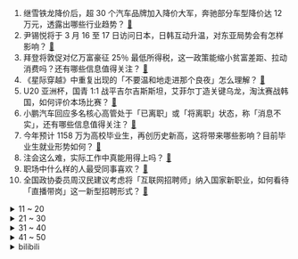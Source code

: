 1. 继雪铁龙降价后，超 30 个汽车品牌加入降价大军，奔驰部分车型降价达 12 万元，透露出哪些行业趋势？ [:link:](https://www.zhihu.com/question/588514362)
2. 尹锡悦将于 3 月 16 至 17 日访问日本，日韩互动升温，对东亚局势会有怎样影响？ [:link:](https://www.zhihu.com/question/588505752)
3. 拜登将敦促对亿万富豪征 25％ 最低所得税，这一政策能缩小贫富差距、拉动消费吗？还有哪些信息值得关注？ [:link:](https://www.zhihu.com/question/588457114)
4. 《星际穿越》中重复出现的「不要温和地走进那个良夜」怎么理解？ [:link:](https://www.zhihu.com/question/26770890)
5. U20 亚洲杯，国青 1:1 战平吉尔吉斯斯坦，艾菲尔丁造关键乌龙，淘汰赛战韩国，如何评价本场比赛？ [:link:](https://www.zhihu.com/question/588593191)
6. 小鹏汽车回应多名核心高管处于「已离职」或「将离职」状态，称「消息不实」，还有哪些信息值得关注？ [:link:](https://www.zhihu.com/question/588509644)
7. 今年预计 1158 万为高校毕业生，再创历史新高，这将带来哪些影响？目前毕业生就业形势如何？ [:link:](https://www.zhihu.com/question/588310588)
8. 注会这么难，实际工作中真能用得上吗？ [:link:](https://www.zhihu.com/question/550814424)
9. 职场中什么样的人最受同事喜欢？ [:link:](https://www.zhihu.com/question/398584370)
10. 全国政协委员周汉民建议考虑将「互联网招聘师」纳入国家新职业，如何看待「直播带岗」这一新型招聘形式？ [:link:](https://www.zhihu.com/question/588090751)
<details>
<summary>11 ~ 20</summary>

11. 2022 年医疗保障事业发展统计快报显示，全年医保基金支付核酸检测费用 43 亿，哪些信息值得关注? [:link:](https://www.zhihu.com/question/588548942)
12. 如何看待全国政协委员建议「在农村淘汰老头乐、加大新能源车下乡政策力度」？新能源车下乡存在哪些难点？ [:link:](https://www.zhihu.com/question/588497085)
13. 台军「金门防务指挥部门」二胆岛一士兵失踪，原因可能是什么？ [:link:](https://www.zhihu.com/question/588528502)
14. 长期吃麦当劳肯德基的人后来都怎么样了？ [:link:](https://www.zhihu.com/question/318612351)
15. TVB 淘宝首播带货 2350 万，吸引超 485 万人观看，如何看待「港剧式直播」 掀起购物新热潮？ [:link:](https://www.zhihu.com/question/588464428)
16. 《DOTA2》46 位选手遭禁赛，其中包含 Knight 全队及 Ehome 选手，对此你有什么想说？ [:link:](https://www.zhihu.com/question/588512808)
17. 中方将捐 20 万欧元支持相关机构保障乌克兰核设施安全，外交部称「我们这么说，也会这么做」，如何解读？ [:link:](https://www.zhihu.com/question/588363518)
18. 梅西连续 3 季欧冠 16 郎，连遭惨案 8 年 0 冠，如何评价他在欧冠的表现？ [:link:](https://www.zhihu.com/question/588447633)
19. 石家庄轨道交通回应火腿肠能「换」地铁票「已持续两年」，如何看待此事？还有哪些便民利民的政策？ [:link:](https://www.zhihu.com/question/588026793)
20. 「95后」出国学习养老护理，回国后感叹从业者多为五、六十岁叔叔阿姨，养老行业如何吸引更多年轻人？ [:link:](https://www.zhihu.com/question/586907270)
</details>
<details>
<summary>21 ~ 30</summary>

21. 如何评价电视剧《狂飙》中的唐小龙？ [:link:](https://www.zhihu.com/question/583041369)
22. 发现「室温超导」新材料的美物理学家回应称已多次实验，有信心过审，应用到现实还需几年，哪些信息值得关注？ [:link:](https://www.zhihu.com/question/588445365)
23. Uzi 建议 LPL 举办超级周，休赛日邀请退役选手打比赛，如何评价该想法？ [:link:](https://www.zhihu.com/question/587841780)
24. 谷歌发布全球最大视觉语言模型 PaLM-E，5620 亿参数，几乎拥有所有语言能力，哪些信息值得关注？ [:link:](https://www.zhihu.com/question/588441399)
25. 文具包装成盲盒售价翻六倍，孩子反复购买因「不想被孤立」，如何看待此事？盲盒营销对未成年人有哪些影响？ [:link:](https://www.zhihu.com/question/588027527)
26. 2023 LPL 春季赛 UP 0:2 不敌 WE，如何评价这场比赛？ [:link:](https://www.zhihu.com/question/588317402)
27. 除了电影院，还有什么有意思的约会地点？ [:link:](https://www.zhihu.com/question/581984238)
28. 20 多个国家级气象站破高温纪录，多地或迎来 30℃ 春天，鄱阳湖水位继续走低，今夏会比去年还要热吗？ [:link:](https://www.zhihu.com/question/588441423)
29. 高端电影机为什么不用“自动对焦”？ [:link:](https://www.zhihu.com/question/587453511)
30. 有哪些旅行地堪称「秘境」？ [:link:](https://www.zhihu.com/question/586924583)
</details>
<details>
<summary>31 ~ 40</summary>

31. 到底什么才是功能性食品？为什么现在越来越多的品牌开始发展功能性食品？ [:link:](https://www.zhihu.com/question/585692147)
32. 中国人想进麻省理工学院有多难？ [:link:](https://www.zhihu.com/question/284014214)
33. 乌媒报道称乌克兰全境拉响防空警报，基辅等多地传出爆炸声，多地能源基础设施遭远程打击，哪些信息值得关注？ [:link:](https://www.zhihu.com/question/588477404)
34. 如果有一种味道可以代表春天，你会选择哪款香水？ [:link:](https://www.zhihu.com/question/584367632)
35. 西安人吃泡馍的时候会掰馍，那掰馍的好处是什么？ [:link:](https://www.zhihu.com/question/451721434)
36. 40 岁男性能从头开始练出健硕的肌肉吗？ [:link:](https://www.zhihu.com/question/586204303)
37. 如何看待媒体爆料华为 P60 已开始量产，经销商已经开始订货？ [:link:](https://www.zhihu.com/question/588441960)
38. 室温超导新研究 3 月 8 日 Nature 发表，团队此前曾被撤稿，此次论文中有哪些信息值得关注? [:link:](https://www.zhihu.com/question/588296280)
39. 为什么很多游戏都把虚空设置为反派？ [:link:](https://www.zhihu.com/question/588241281)
40. 《甄嬛传》中皇后憎恨华妃，那她为什么一直不对华妃下狠手？ [:link:](https://www.zhihu.com/question/586432238)
</details>
<details>
<summary>41 ~ 50</summary>

41. 保送研究生和考上研究生，谁的实力更强？ [:link:](https://www.zhihu.com/question/587775122)
42. 为什么现实里买相机的人很多但是一般看不到？ [:link:](https://www.zhihu.com/question/588292285)
43. 报告称近两成职场女性日均陪伴家人不足 1 小时，近五成日均工作时长超过 10 小时，如何看待这种情况？ [:link:](https://www.zhihu.com/question/588262676)
44. 机械表和石英表的区别是什么？新手怎样挑选适合上班戴的机械表？ [:link:](https://www.zhihu.com/question/584826456)
45. 2023 年，时尚圈有哪些流行趋势和流行元素？ [:link:](https://www.zhihu.com/question/543829350)
46. 哪里的动物园，让你觉得「比预想的好很多，值得一去」？ [:link:](https://www.zhihu.com/question/586963746)
47. 褪黑素为什么能起到助眠的作用，到底是什么成分影响的？ [:link:](https://www.zhihu.com/question/585692360)
48. 程序员会在重要的日子穿格子衫吗？怎么穿可以打破大众对于程序员和格子衫间的刻板印象？ [:link:](https://www.zhihu.com/question/587879157)
49. 一般空调一小时几度电？ [:link:](https://www.zhihu.com/question/327314092)
50. 名记表示莫兰特可能禁赛 50 场，他的缺席对球队有何影响？ [:link:](https://www.zhihu.com/question/588238367)
</details><details>
<summary>bilibili</summary>

1. 【前方高能】这应该是全网最长的一把刀了吧 [:link:](//www.bilibili.com/video/BV1HM4y1k7c2)
2. 《原神》剧情PV-「魔女的茶会」 [:link:](//www.bilibili.com/video/BV1z84y1P7FY)
3. 你好，气味相投的朋友！ [:link:](//www.bilibili.com/video/BV1U84y1K7t9)
4. 非   宏   勿   扰：灯王诞生 [:link:](//www.bilibili.com/video/BV1Rs4y1L7qt)
5. 【老番茄x翠花】我们毕业了！ [:link:](//www.bilibili.com/video/BV1484y1P7Nx)
6. 请joejoe吃我独步天下的秘制蒜蓉海鲜大咖，他却在偷吃蒜蓉酱 [:link:](//www.bilibili.com/video/BV1TX4y1Q7oL)
7. 主公，万不可废长立幼啊！ [:link:](//www.bilibili.com/video/BV1RY4y1C7Xu)
8. 泰国沙雕广告：朋友非要贷款劝不住怎么办？把这个视频发给他！！！ [:link:](//www.bilibili.com/video/BV1aM4y1d7M1)
9. 当我第十次尝试rap...但是鸡蛋鸭蛋 [:link:](//www.bilibili.com/video/BV1b24y1b7sS)
10. 【LinkinPark】林肯公园正式入驻B站！ [:link:](//www.bilibili.com/video/BV1yX4y1U7G7)
<details>
<summary>11 ~ 20</summary>

11. 我不允许有人还没看过今年东京女孩的走秀！ [:link:](//www.bilibili.com/video/BV1T24y1G7NT)
12. 老板半夜拉全公司上山团建 我人麻了 [:link:](//www.bilibili.com/video/BV14Y41167HE)
13. 这才是我想要的浏览器！纯干货，建议收藏！！！ [:link:](//www.bilibili.com/video/BV1Es4y157mF)
14. 我花了150天时间创作《火影忍者》预告片--04 [:link:](//www.bilibili.com/video/BV1tj411u7RX)
15. 女皇：男友性无能？下一个更好！《叶卡捷琳娜》S2P2 [:link:](//www.bilibili.com/video/BV1CY41167bq)
16. 大学生宿舍灯光秀～要被帅晕啦！！！ [:link:](//www.bilibili.com/video/BV1iX4y1D7dW)
17. 慢羊羊和喜羊羊来B站啦！童年DNA又双叒叕动啦！【高全胜&祖晴】 [:link:](//www.bilibili.com/video/BV1x84y1P7PU)
18. 艳压张国荣的影帝，用半生打磨了一个角色，但却很少有人知道他 [:link:](//www.bilibili.com/video/BV1tM4y1k7ZH)
19. 麻辣烫为什么总是感觉吃起来少？行业潜规则让我们少吃了多少食材，称之前一定要擦亮你的双眼啊… [:link:](//www.bilibili.com/video/BV1yY4y1y76a)
20. |谨此视频献给全天下妇女| [:link:](//www.bilibili.com/video/BV1c54y1g7X7)
</details>
<details>
<summary>21 ~ 30</summary>

21. 假如四大名著买了合订本是一种什么体验 [:link:](//www.bilibili.com/video/BV1xM41147XB)
22. 细思极恐！成年后，才意识到小时候看了这么多毒广告！ [:link:](//www.bilibili.com/video/BV1P24y1g7jF)
23. 生活没有意义也充满意义 [:link:](//www.bilibili.com/video/BV17M41147eG)
24. 在生命最后24小时，你最不想做什么 [:link:](//www.bilibili.com/video/BV1MY4y1y7UB)
25. 逐渐变成家长信任的样子【00后老师流水账】 [:link:](//www.bilibili.com/video/BV17Y41167nF)
26. 复盘我的30岁，28岁失业婚姻危机，曾经觉得自己很失败 [:link:](//www.bilibili.com/video/BV1Gx4y1T7mf)
27. 好牛的双重生剧本！就算要忍受百年孤寂，就算结局早已注定，她依然愿意一次又一次地舍生冒险，踏上拯救朋友之路 [:link:](//www.bilibili.com/video/BV1Px4y1T73Q)
28. 打了四年游戏的fw和他的三位大爹 [:link:](//www.bilibili.com/video/BV1XM4y1k75h)
29. 1级硬刚诺手？1条命打2条命！上单折磨王！ [:link:](//www.bilibili.com/video/BV1ok4y187y7)
30. 当一个喷子走进健身房 [:link:](//www.bilibili.com/video/BV1nM4y1k7xV)
</details>
<details>
<summary>31 ~ 40</summary>

31. 卧槽！有被她们的声音燃到 [:link:](//www.bilibili.com/video/BV1yx4y1T7F3)
32. 因为太想翻身被上万人骂，这个上热搜的高三女生，暴露出穷苦学生之痛！【洞察社会系列88】 [:link:](//www.bilibili.com/video/BV1GM4y1C7XJ)
33. 这才是顶级庇护所 [:link:](//www.bilibili.com/video/BV1p84y1P7MZ)
34. 她被羞辱、殴打、烫伤，赌上一生将施暴者拖入地狱｜一口气看完《黑暗荣耀》第一季 [:link:](//www.bilibili.com/video/BV1b84y1P7Rr)
35. 《 这 学... 不 上 也 罢！！！》 [:link:](//www.bilibili.com/video/BV1s84y1P7qz)
36. 假如有一瓶永远也喝不完的可乐，你会怎么做？ [:link:](//www.bilibili.com/video/BV1t54y1g7vp)
37. 未被删减的《加勒比海盗》结局有多绝望？奇幻神作《加勒比海盗4不老泉》深度解说！ [:link:](//www.bilibili.com/video/BV1E24y1b7ZM)
38. Belly Dancer  || oc手书 [:link:](//www.bilibili.com/video/BV18L41117JC)
39. 带女老板看帅哥，帅哥竟然不是我【还愿挑战ep19-普通食堂】 [:link:](//www.bilibili.com/video/BV1T54y1g7iK)
40. 【上青杰哥】难怪最近臭小子们叫我测试冻鱼，原来威力这么巨大 [:link:](//www.bilibili.com/video/BV1R24y137zU)
</details>
<details>
<summary>41 ~ 50</summary>

41. 《如何用百乐入狱》 [:link:](//www.bilibili.com/video/BV1aT411Y7Vp)
42. 【CSGO】2022年度职业 选手 最佳 操作 集锦/时刻 [:link:](//www.bilibili.com/video/BV1BY41167oA)
43. “这社死来的太突然了❷❽” [:link:](//www.bilibili.com/video/BV1FM4y1C7jN)
44. 【假面骑士Geats吐槽】大逃杀？糖豆人！ [:link:](//www.bilibili.com/video/BV118411c7qc)
45. 芬兰家人新疆服饰出场震惊四座！被拉条子香到抱盆喝汤！连干三碗手抓饭撑晕在现场！为了烤羊肉串疯狂抢起来！ [:link:](//www.bilibili.com/video/BV1aD4y1M756)
46. 末日食人族分食艾莉？精讲《最后生还者》第8集（含剧集评价，彩蛋分享）【墨菲】 [:link:](//www.bilibili.com/video/BV17T411a7ar)
47. 有些礼物不是拿来送人的，是拿来气人的吧！！ [:link:](//www.bilibili.com/video/BV1fs4y1L7XQ)
48. 新能源车灭绝计划！史上首个双车夹击有多可怕？ [:link:](//www.bilibili.com/video/BV1pM411s7E6)
49. B站最全！30个家庭哑铃增肌动作教学（含计划安排）【卓叔】 [:link:](//www.bilibili.com/video/BV1FY4y1y7Vh)
50. 让 我 康 康 ！ [:link:](//www.bilibili.com/video/BV1VT411e7BP)
</details>
<details>
<summary>51 ~ 60</summary>

51. 是什么能让阿姐在炒饭时如此自信？ [:link:](//www.bilibili.com/video/BV15v4y187s6)
52. 一口气看个爽.穿越后以为靠抄袭歌曲走向人生巅峰，谁知!! [:link:](//www.bilibili.com/video/BV1dg4y1E76A)
53. 蒋胜男 ：捍卫八小时工作制，拒绝无谓加班内卷 [:link:](//www.bilibili.com/video/BV1eY4y1C7ZA)
54. （这也能解说？！）史上最燃弹珠大赛【全新赛季】热血揭幕！ [:link:](//www.bilibili.com/video/BV1og4y1t7LL)
55. 当你被无罪释放 你看向唯一怀疑你的警察说： [:link:](//www.bilibili.com/video/BV1sM4y1d7tV)
56. 准备冬衣！大回暖开始离谱逼近2013年，大寒潮准备出手新疆已暴雪 [:link:](//www.bilibili.com/video/BV1W54y1M7nr)
57. 30岁前就被裁员的我，后悔20岁时没看透这4件事！ [:link:](//www.bilibili.com/video/BV1L24y1b7SX)
58. 脑子好疼。。 [:link:](//www.bilibili.com/video/BV1sL41117Vn)
59. 这俩英雄玩的就是极限拉扯 [:link:](//www.bilibili.com/video/BV1W54y1M7rM)
60. 喊了一堆up主来家里玩，结果居然... [:link:](//www.bilibili.com/video/BV1d84y1P7mG)
</details>
<details>
<summary>61 ~ 70</summary>

61. 当微胖女孩试穿春季性感小裙子！辣的跳！ [:link:](//www.bilibili.com/video/BV16D4y1M7P5)
62. 双马尾就是Q弹！！loveit [:link:](//www.bilibili.com/video/BV1tY4y1y7Tm)
63. DECO*27 - マネキン feat. 初音未来 [:link:](//www.bilibili.com/video/BV1Xj411M7zH)
64. Roblox恐怖游戏！千万别开门！ [:link:](//www.bilibili.com/video/BV1u24y1b7Kr)
65. 95后小伙为爱留在非洲，小钟和Nikki爱情故事讲述 [:link:](//www.bilibili.com/video/BV1DL41117nw)
66. 我怎么那么爱跟风啊？ [:link:](//www.bilibili.com/video/BV1T24y1b7M1)
67. 北京.准嘎尔餐厅 厨子探店¥1022 [:link:](//www.bilibili.com/video/BV19v4y1b7Nb)
68. 夜刀...骑着穿刺手？整整滑行了5格？！！！！ [:link:](//www.bilibili.com/video/BV1tT411a7xk)
69. 100元在杭州小吃街能买到些啥? 火鸡面烤冷面吃着太过瘾了! [:link:](//www.bilibili.com/video/BV1Vo4y1k7YD)
70. 【虽迟但到】2023.3.4周杰伦悉尼嘉年华演唱会3小时完整高清纯享版（全程固定机位） [:link:](//www.bilibili.com/video/BV1K24y1G71T)
</details>
<details>
<summary>71 ~ 80</summary>

71. 被举报贪污的李大钊之孙，中纪委“查”出来的好官！ [:link:](//www.bilibili.com/video/BV1tg4y1t722)
72. 500元一盒柿饼！这些“名媛零食”价格也太丧心病狂了吧？？？ [:link:](//www.bilibili.com/video/BV19v4y1b78o)
73. 京东晚八点音乐会 | 周深 《卧龙吟》 [:link:](//www.bilibili.com/video/BV1624y1b7eV)
74. 找工作，是一种精神摧残 [:link:](//www.bilibili.com/video/BV1824y1b7gK)
75. 【HENRY刘宪华】'Miley Cyrus - Flowers & SZA - Kill Bill' [:link:](//www.bilibili.com/video/BV1g24y1G74i)
76. 【鉴定热门】原来我们都错了？吸烟有益健康，尼古丁让人长寿？ [:link:](//www.bilibili.com/video/BV16g4y1t7Gm)
77. “他说，那只鸟是自愿困死在笼中的。” [:link:](//www.bilibili.com/video/BV1nP411f7eo)
78. 我家马上要转型做景点了… [:link:](//www.bilibili.com/video/BV1Dk4y187qY)
79. 后悔7年前没有翘晚自习：“好学生心态”暴露什么问题？ [:link:](//www.bilibili.com/video/BV1c84y1N7js)
80. 精子告急？第一人称沉浸式捐精，实拍精卵结合全过程！ [:link:](//www.bilibili.com/video/BV1ZM411x72c)
</details>
<details>
<summary>81 ~ 90</summary>

81. 好魔性…跟着动漫学跳舞！ [:link:](//www.bilibili.com/video/BV1VD4y1M7Ps)
82. 创业太难了！开一家蜜雪冰城居然要无限社死！ [:link:](//www.bilibili.com/video/BV1f84y1P7LE)
83. 我的宽游记：复习“枣庄辣子鸡”技术，多练习才是精髓 [:link:](//www.bilibili.com/video/BV1AX4y1Q7bR)
84. 一颗种子，必须要开出好看的花吗？ [:link:](//www.bilibili.com/video/BV1YY4y1y7gi)
85. 贵州瑶山古寨的母系文化｜祝天下女性都能拥有不被戏谑与轻蔑的尊严 [:link:](//www.bilibili.com/video/BV16L411C75w)
86. 一个过于大胆的故事，《谐铎.兔孕》 [:link:](//www.bilibili.com/video/BV1QX4y1D74b)
87. 经过这么一折腾我更不爱吃菜了！ [:link:](//www.bilibili.com/video/BV1x24y1G7Pg)
88. 我决定重新养自己一遍，养的丰盈知足 [:link:](//www.bilibili.com/video/BV14Y41167va)
89. 高速旁的那些让人好奇的小村子   我真去了… [:link:](//www.bilibili.com/video/BV18x4y1K7A5)
90. 就爱养这种有病的猫 [:link:](//www.bilibili.com/video/BV1w24y1G73a)
</details>
<details>
<summary>91 ~ 100</summary>

91. 假如原神里也有短视频 [:link:](//www.bilibili.com/video/BV1Q54y1u7Jk)
92. 装修到处是连环坑，一个接一个等你往里跳，你家中招了吗？ [:link:](//www.bilibili.com/video/BV1Mv4y1a73Z)
93. 我的反骨老爸 [:link:](//www.bilibili.com/video/BV178411c7X5)
94. 艾克:还有这种回城方式? [:link:](//www.bilibili.com/video/BV1EY4y1y7ij)
95. 它们是古装剧音乐的巅峰?丨HOPICO [:link:](//www.bilibili.com/video/BV17M4y1k7H5)
96. 别人放风筝，你放整片天空啊 [:link:](//www.bilibili.com/video/BV19x4y1K75j)
97. 请问“一根筷子掰不断”是什么典故？ [:link:](//www.bilibili.com/video/BV1pg4y1t7m9)
98. 一波三折 我的世界永恒的MC生存 二周目EP24 [:link:](//www.bilibili.com/video/BV1G24y1g7Qz)
99. 【JUMP】剧本杀店做的不好，因为卖的太便宜？ [:link:](//www.bilibili.com/video/BV1ss4y1V7sH)
100. 那天我们为了给倍思拍广告不得不上了山... [:link:](//www.bilibili.com/video/BV1Sk4y187Hh)
</details></details>